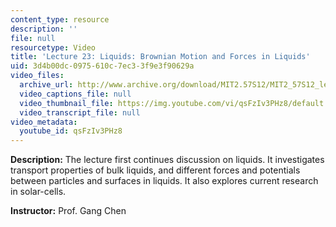 ```yaml
---
content_type: resource
description: ''
file: null
resourcetype: Video
title: 'Lecture 23: Liquids: Brownian Motion and Forces in Liquids'
uid: 3d4b00dc-0975-610c-7ec3-3f9e3f90629a
video_files:
  archive_url: http://www.archive.org/download/MIT2.57S12/MIT2_57S12_lec23_300k.mp4
  video_captions_file: null
  video_thumbnail_file: https://img.youtube.com/vi/qsFzIv3PHz8/default.jpg
  video_transcript_file: null
video_metadata:
  youtube_id: qsFzIv3PHz8
---
```


**Description:** The lecture first continues discussion on liquids. It investigates transport properties of bulk liquids, and different forces and potentials between particles and surfaces in liquids. It also explores current research in solar-cells.

**Instructor:** Prof. Gang Chen